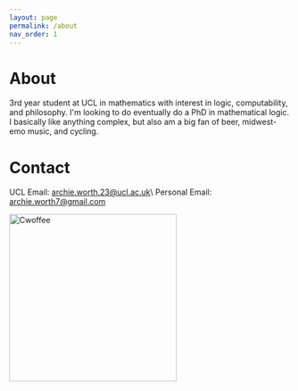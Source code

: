 ```yaml
---
layout: page
permalink: /about
nav_order: 1
---
```



# About
3rd year student at UCL in mathematics with interest in logic, computability, and philosophy. I'm looking to do eventually do a PhD in mathematical logic. I basically like anything complex, but also am a big fan of beer, midwest-emo music, and cycling. 

# Contact
UCL Email: <archie.worth.23@ucl.ac.uk>\\
Personal Email: <archie.worth7@gmail.com>

<img style="float:bottom; margin-bottom:10px; width:300px; height:auto;"
     src="{{ site.baseurl }}/assets/img/cwoffee.JPG" 
     alt="Cwoffee" 
     class="bottom-img"
/>
